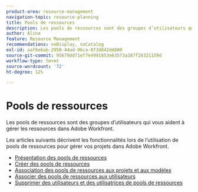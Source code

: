 ```yaml
---
product-area: resource-management
navigation-topic: resource-planning
title: Pools de ressources
description: Les pools de ressources sont des groupes d’utilisateurs qui vous aident à gérer les ressources dans Adobe Workfront.
author: Alina
feature: Resource Management
recommendations: noDisplay, noCatalog
exl-id: aaf8e6ab-2958-44ad-96ca-0f3d842dd800
source-git-commit: 95679dd71ef7e4991853e63573a387f26321159d
workflow-type: tm+mt
source-wordcount: '72'
ht-degree: 12%

---
```


# Pools de ressources

Les pools de ressources sont des groupes d’utilisateurs qui vous aident à gérer les ressources dans Adobe Workfront.

Les articles suivants décrivent les fonctionnalités lors de l’utilisation de pools de ressources pour gérer vos projets dans Adobe Workfront.

* [Présentation des pools de ressources](../../../resource-mgmt/resource-planning/resource-pools/work-with-resource-pools.md)
* [Créer des pools de ressources](../../../resource-mgmt/resource-planning/resource-pools/create-resource-pools.md)
* [ Association des pools de ressources aux projets et aux modèles](../../../resource-mgmt/resource-planning/resource-pools/associate-resource-pools-with-projects-and-templates.md)
* [Associer des pools de ressources aux utilisateurs](../../../resource-mgmt/resource-planning/resource-pools/associate-resource-pools-with-users.md)
* [Supprimer des utilisateurs et des utilisatrices de pools de ressources](../../../resource-mgmt/resource-planning/resource-pools/remove-users-from-resource-pool.md)

 
